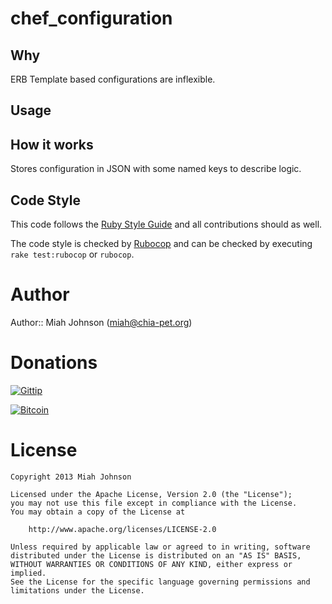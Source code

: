 # chef_configuration

## Why

ERB Template based configurations are inflexible.

## Usage

## How it works

Stores configuration in JSON with some named keys to describe logic.

## Code Style

This code follows the [Ruby Style Guide](https://github.com/bbatsov/ruby-style-guide) and all contributions should as well.

The code style is checked by [Rubocop](http://batsov.com/rubocop/) and can be checked by executing `rake test:rubocop` or `rubocop`.

# Author

Author:: Miah Johnson (<miah@chia-pet.org>)

# Donations

[![Gittip](https://www.gittip.com/assets/9.4.5/logo.png)](https://www.gittip.com/miah/)

[![Bitcoin](http://bitcoinprices.com/images/bitcoin.png)](bitcoin:1DT5XQrtAk1M9V5RodvEHddfe7Nqd1kMjN)

# License

    Copyright 2013 Miah Johnson

    Licensed under the Apache License, Version 2.0 (the "License");
    you may not use this file except in compliance with the License.
    You may obtain a copy of the License at

        http://www.apache.org/licenses/LICENSE-2.0

    Unless required by applicable law or agreed to in writing, software
    distributed under the License is distributed on an "AS IS" BASIS,
    WITHOUT WARRANTIES OR CONDITIONS OF ANY KIND, either express or implied.
    See the License for the specific language governing permissions and
    limitations under the License.
